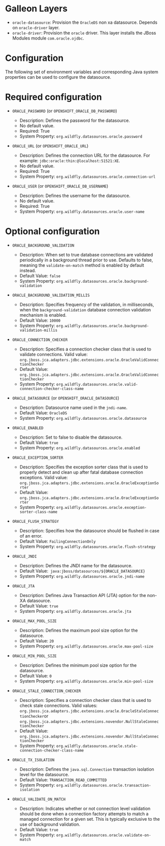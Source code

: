 Galleon Layers
=========

* `oracle-datasource`: Provision the `OracleDS` non xa datasource. Depends on `oracle-driver` layer.
* `oracle-driver`: Provision the `oracle` driver. This layer installs the JBoss Modules module `com.oracle.ojdbc`.

Configuration
========

The following set of environment variables and corresponding Java system properties can be used to configure the datasource.

Required configuration
==============

* `ORACLE_PASSWORD` (or `OPENSHIFT_ORACLE_DB_PASSWORD`)

  * Description: Defines the password for the datasource.
  * No default value.
  * Required: True
  * System Property: `org.wildfly.datasources.oracle.password`

* `ORACLE_URL` (or `OPENSHIFT_ORACLE_URL`)

  * Description: Defines the connection URL for the datasource.  For example: `jdbc:oracle:thin:@localhost:51521:XE`.
  * No default value.
  * Required: True
  * System Property: `org.wildfly.datasources.oracle.connection-url`

* `ORACLE_USER` (or `OPENSHIFT_ORACLE_DB_USERNAME`)

  * Description: Defines the username for the datasource. 
  * No default value.
  * Required: True
  * System Property: `org.wildfly.datasources.oracle.user-name`

Optional configuration
==============

* `ORACLE_BACKGROUND_VALIDATION`

  * Description: When set to true database connections are validated periodically in a background thread prior to use. Defaults to false, meaning the `validate-on-match` method is enabled by default instead.  
  * Default Value: `false`
  * System Property: `org.wildfly.datasources.oracle.background-validation`

* `ORACLE_BACKGROUND_VALIDATION_MILLIS`

  * Description: Specifies frequency of the validation, in milliseconds, when the `background-validation` database connection validation mechanism is enabled.    
  * Default Value: `10000`
  * System Property: `org.wildfly.datasources.oracle.background-validation-millis`

* `ORACLE_CONNECTION_CHECKER`

  * Description: Specifies a connection checker class that is used to validate connections. Valid value: `org.jboss.jca.adapters.jdbc.extensions.oracle.OracleValidConnectionChecker`
  * Default Value: `org.jboss.jca.adapters.jdbc.extensions.oracle.OracleValidConnectionChecker`
  * System Property: `org.wildfly.datasources.oracle.valid-connection-checker-class-name`

* `ORACLE_DATASOURCE` (or `OPENSHIFT_ORACLE_DATASOURCE`)

  * Description: Datasource name used in the `jndi-name`.
  * Default Value: `OracleDS`
  * System Property: `org.wildfly.datasources.oracle.datasource`

* `ORACLE_ENABLED`

  * Description: Set to false to disable the datasource.
  * Default Value: `true`
  * System Property: `org.wildfly.datasources.oracle.enabled`

* `ORACLE_EXCEPTION_SORTER`

  * Description: Specifies the exception sorter class that is used to properly detect and clean up after fatal database connection exceptions. Valid value: `org.jboss.jca.adapters.jdbc.extensions.oracle.OracleExceptionSorter`
  * Default Value: `org.jboss.jca.adapters.jdbc.extensions.oracle.OracleExceptionSorter`
  * System Property: `org.wildfly.datasources.oracle.exception-sorter-class-name`

* `ORACLE_FLUSH_STRATEGY`

  * Description: Specifies how the datasource should be flushed in case of an error.    
  * Default Value: `FailingConnectionOnly`
  * System Property: `org.wildfly.datasources.oracle.flush-strategy`

* `ORACLE_JNDI`

  * Description: Defines the JNDI name for the datasource.
  * Default Value:` java:jboss/datasources/${ORACLE_DATASOURCE}`
  * System Property: `org.wildfly.datasources.oracle.jndi-name`

* `ORACLE_JTA`

  * Description: Defines Java Transaction API (JTA) option for the non-XA datasource.
  * Default Value: `true`
  * System Property: `org.wildfly.datasources.oracle.jta`

* `ORACLE_MAX_POOL_SIZE`

  * Description: Defines the maximum pool size option for the datasource.
  * Default Value: `20`
  * System Property: `org.wildfly.datasources.oracle.max-pool-size`

* `ORACLE_MIN_POOL_SIZE`

  * Description: Defines the minimum pool size option for the datasource.
  * Default Value: `0`
  * System Property: `org.wildfly.datasources.oracle.min-pool-size`

* `ORACLE_STALE_CONNECTION_CHECKER`

  * Description: Specifies a connection checker class that is used to check stale connections. Valid values: `org.jboss.jca.adapters.jdbc.extensions.oracle.OracleStaleConnectionChecker`or `org.jboss.jca.adapters.jdbc.extensions.novendor.NullStaleConnectionChecker`
  * Default Value: `org.jboss.jca.adapters.jdbc.extensions.novendor.NullStaleConnectionChecker`
  * System Property: `org.wildfly.datasources.oracle.stale-connection-checker-class-name`

* `ORACLE_TX_ISOLATION`

  * Description: Defines the `java.sql.Connection` transaction isolation level for the datasource.    
  * Default Value: `TRANSACTION_READ_COMMITTED`
  * System Property: `org.wildfly.datasources.oracle.transaction-isolation`

* `ORACLE_VALIDATE_ON_MATCH`

  * Description: Indicates whether or not connection level validation should be done when a connection factory attempts to match a managed connection for a given set. This is typically exclusive to the use of background validation.
  * Default Value: `true`
  * System Property: `org.wildfly.datasources.oracle.validate-on-match`

